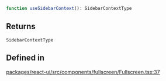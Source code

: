 ```ts
function useSidebarContext(): SidebarContextType
```

## Returns

`SidebarContextType`

## Defined in

[packages/react-ui/src/components/fullscreen/Fullscreen.tsx:37](https://github.com/thesysdev/crayonai/blob/b70189f61d5ac903b473d12565e61a38c72453b2/frontend-sdk/packages/react-ui/src/components/fullscreen/Fullscreen.tsx#L37)
